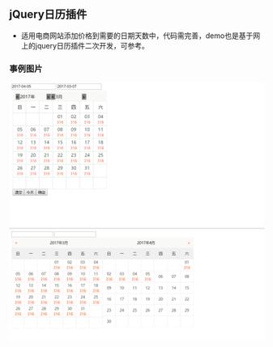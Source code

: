 ## jQuery日历插件
* 适用电商网站添加价格到需要的日期天数中，代码需完善，demo也是基于网上的jquery日历插件二次开发，可参考。

### 事例图片
![](https://github.com/clound/jQuery.calendar/blob/master/calendar.png)
![](https://github.com/clound/jQuery.calendar/blob/master/double-calendar.png)
